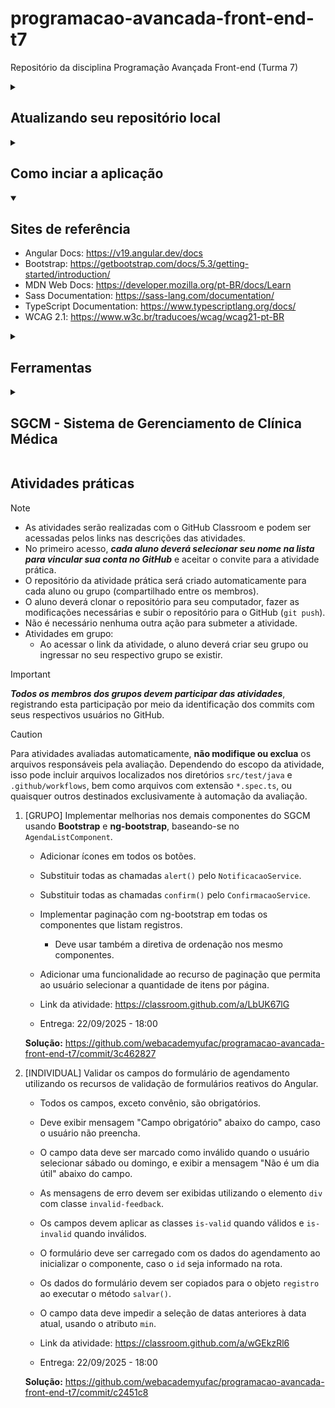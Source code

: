 # programacao-avancada-front-end-t7

Repositório da disciplina Programação Avançada Front-end (Turma 7)

<details>

<summary>
    <h2>Atualizando seu repositório local</h2>
</summary>

O código produzido em sala de aula, e compartilhado neste repositório, pode ser atualizado em seu repositório local com o comando:

```console
git pull
```

No entanto, se você fez alterações no seu repositório local, o comando acima pode gerar conflitos. Para evitar lidar com isso, você pode forçar uma atualização com o repositório remoto por meio dos comandos:

```console
git fetch origin
git reset --hard origin/main
```

O primeiro comando recebe as atualizações mais recentes do repositório remoto, e o segundo descarta todas as alterações locais e atualiza com o histórico mais recente do repositório remoto (branch main).

</details>

<details>

<summary>
    <h2>Como inciar a aplicação</h2>
</summary>

A aplicação back-end pode ser iniciada pelo Spring Boot Dashboard ou diretamente com o Maven.

1. No Spring Boot Dashboard, clicar em "Run" na aplicação "sgcmapi".

2. No prompt de comandos, a partir do diretório `./sgcmapi`:

    a. Para iniciar a aplicação com o Maven:

    ```console
    mvn spring-boot:run
    ```

    Ou

    b. Para compilar o pacote e depois executar o JAR gerado:

    ```console
    mvn package
    java -jar target\sgcmapi.jar
    ```

A aplicação vai iniciar no endereço <http://localhost:9000/>, com acesso local a base de dados MySQL, por meio da porta padrão 3306, além de usuário e senha "root".

</details>

<details open>

<summary>
    <h2>Sites de referência</h2>
</summary>

- Angular Docs: <https://v19.angular.dev/docs>
- Bootstrap: <https://getbootstrap.com/docs/5.3/getting-started/introduction/>
- MDN Web Docs: <https://developer.mozilla.org/pt-BR/docs/Learn>
- Sass Documentation: <https://sass-lang.com/documentation/>
- TypeScript Documentation: <https://www.typescriptlang.org/docs/>
- WCAG 2.1: <https://www.w3c.br/traducoes/wcag/wcag21-pt-BR>

</details>

<details>

<summary>
    <h2>Ferramentas</h2>
</summary>

- **Visual Studio Code**
  - <https://code.visualstudio.com/Download>
- **Live Server (Extensão do VS Code)**
  - <https://marketplace.visualstudio.com/items?itemName=ritwickdey.LiveServer>
- **Extension Pack for Java (Extensão do VS Code)**
  - <https://marketplace.visualstudio.com/items?itemName=vscjava.vscode-java-pack>
- **Spring Boot Extension Pack (Extensão do VS Code)**
  - <https://marketplace.visualstudio.com/items?itemName=pivotal.vscode-boot-dev-pack>
- **XML (Extensão do VS Code)**
  - <https://marketplace.visualstudio.com/items?itemName=redhat.vscode-xml>
- **Angular Language Service (Extensão do VS Code)**
  - <https://marketplace.visualstudio.com/items?itemName=Angular.ng-template>
- **Git**
  - <https://git-scm.com/downloads>
- **Postman**
  - <https://www.postman.com/downloads/>
  - Link para download da coleção compartilhada (contendo requisições utilizadas nas aulas): <https://api.postman.com/collections/19704449-95075334-fa15-4985-ac6e-9d6f1a466648?access_key=PMAT-01K021V113PRMPADCVRQYQE95D>
    - Para importar a coleção no Postman, clique em `Import` e cole o link acima.
- **JDK 17**
  - Para verificar se o JDK está corretamente instalado e configurado, digite no prompt de comandos:

    ```console
    javac -version
    ```

  - Se necessário, realizar a instalação e configuração:
    - Link para download: <https://github.com/adoptium/temurin17-binaries/releases/download/jdk-17.0.16%2B8/OpenJDK17U-jdk_x64_windows_hotspot_17.0.16_8.msi>
    - Criar a variável de ambiente JAVA_HOME configurada para o diretório de instalação do JDK. Exemplo: “C:\Program Files\Eclipse Adoptium\jdk-17.0.16.8-hotspot”.
    - Adicionar “%JAVA_HOME%\bin” na variável de ambiente PATH.
    - Tutorial de configuração: <https://mkyong.com/java/how-to-set-java_home-on-windows-10/>
- **Maven**
  - Para verificar se o Maven está corretamente instalado e configurado, digite no prompt de comandos:

    ```console
    mvn -version
    ```

  - Se necessário, realizar a instalação e configuração:
    - Link para download: <https://dlcdn.apache.org/maven/maven-3/3.8.8/binaries/apache-maven-3.8.8-bin.zip>
    - Adicionar o diretório de instalação do Maven na variável de ambiente PATH. Exemplo: “C:\apache-maven\bin”.
    - Tutorial de instalação: <https://mkyong.com/maven/how-to-install-maven-in-windows/>
- **MySQL**
  - Verificar se o MySQL está funcionando:
    - Para tentar conectar no MySQL, no prompt de comandos digite:

      ```console
      mysql -u root -p
      ```

    - Tentar acessar com senha em branco ou senha igual ao nome de usuário (root).
    - Tutorial para resetar a senha de root, caso necessário: <https://dev.mysql.com/doc/mysql-windows-excerpt/8.0/en/resetting-permissions-windows.html>
  - Remova o banco de dados `sgcm`, se existir:
    - No prompt de comandos digite:
  
      ```console
      mysql -u root -p
      ```
  
    - Ao conectar no MySQL, execute a seguinte instrução SQL:

      ```sql
      DROP DATABASE sgcm;
      ```
  
  - Se necessário, realizar a instalação:
    - Link para download: <https://dev.mysql.com/downloads/file/?id=516927>
    - [Tutorial de instalação](https://github.com/webacademyufac/tutoriais/blob/main/mysql/mysql.md)
- **Node.js (e npm)**
  - Versão 20 (LTS).
  - Para verificar a versão do Node.js, no prompt de comandos digite:

    ```console
    node --version
    ```

  - Link para download: <https://nodejs.org/dist/v20.14.0/node-v20.14.0-x64.msi>
- **Angular CLI**
  - Versão 19.
  - Para verificar a versão do Angular CLI, no prompt de comandos digite:

    ```console
    ng version
    ```

  - Tutorial de instalação: <https://v19.angular.io/guide/setup-local>
  - Para instalar o Angular CLI, no prompt de comandos digite:

    ```console
    npm i -g @angular/cli@19.2.15
    ```

</details>

<details>

<summary>
    <h2>SGCM - Sistema de Gerenciamento de Clínica Médica</h2>
</summary>

A demonstração de uso das ferramentas e tecnologias abordadas na capacitação é baseada em um projeto de exemplo, o SGCM. A documentação básica deste projeto está disponível [em outro repositório](https://github.com/webacademyufac/sgcmdocs) e aborda os seguintes tópicos:

- [Principais funcionalidades](https://github.com/webacademyufac/sgcmdocs#principais-funcionalides)
- [Histórias de usuário](https://github.com/webacademyufac/sgcmdocs#histórias-de-usuário)
- [Diagrama de Classes](https://github.com/webacademyufac/sgcmdocs#diagrama-de-classes)
- [Diagrama Entidade Relacionamento](https://github.com/webacademyufac/sgcmdocs#diagrama-entidade-relacionamento)

</details>

## Atividades práticas

> [!NOTE]
>
> - As atividades serão realizadas com o GitHub Classroom e podem ser acessadas pelos links nas descrições das atividades.
> - No primeiro acesso, _**cada aluno deverá selecionar seu nome na lista para vincular sua conta no GitHub**_ e aceitar o convite para a atividade prática.
> - O repositório da atividade prática será criado automaticamente para cada aluno ou grupo (compartilhado entre os membros).
> - O aluno deverá clonar o repositório para seu computador, fazer as modificações necessárias e subir o repositório para o GitHub (`git push`).
> - Não é necessário nenhuma outra ação para submeter a atividade.
> - Atividades em grupo:
>   - Ao acessar o link da atividade, o aluno deverá criar seu grupo ou ingressar no seu respectivo grupo se existir.

> [!IMPORTANT]
> _**Todos os membros dos grupos devem participar das atividades**_, registrando esta participação por meio da identificação dos commits com seus respectivos usuários no GitHub.

> [!CAUTION]
> Para atividades avaliadas automaticamente, **não modifique ou exclua** os arquivos responsáveis pela avaliação. Dependendo do escopo da atividade, isso pode incluir arquivos localizados nos diretórios `src/test/java` e `.github/workflows`, bem como arquivos com extensão `*.spec.ts`, ou quaisquer outros destinados exclusivamente à automação da avaliação.

1. [GRUPO] Implementar melhorias nos demais componentes do SGCM usando **Bootstrap** e **ng-bootstrap**, baseando-se no `AgendaListComponent`.

    - Adicionar ícones em todos os botões.
    - Substituir todas as chamadas `alert()` pelo `NotificacaoService`.
    - Substituir todas as chamadas `confirm()` pelo `ConfirmacaoService`.
    - Implementar paginação com ng-bootstrap em todas os componentes que listam registros.
      - Deve usar também a diretiva de ordenação nos mesmo componentes.
    - Adicionar uma funcionalidade ao recurso de paginação que permita ao usuário selecionar a quantidade de itens por página.

    - Link da atividade: <https://classroom.github.com/a/LbUK67lG>
    - Entrega: 22/09/2025 - 18:00

    **Solução:** <https://github.com/webacademyufac/programacao-avancada-front-end-t7/commit/3c462827>

2. [INDIVIDUAL] Validar os campos do formulário de agendamento utilizando os recursos de validação de formulários reativos do Angular.

    - Todos os campos, exceto convênio, são obrigatórios.
    - Deve exibir mensagem "Campo obrigatório" abaixo do campo, caso o usuário não preencha.
    - O campo data deve ser marcado como inválido quando o usuário selecionar sábado ou domingo, e exibir a mensagem "Não é um dia útil" abaixo do campo.
    - As mensagens de erro devem ser exibidas utilizando o elemento `div` com classe `invalid-feedback`.
    - Os campos devem aplicar as classes `is-valid` quando válidos e `is-invalid` quando inválidos.
    - O formulário deve ser carregado com os dados do agendamento ao inicializar o componente, caso o `id` seja informado na rota.
    - Os dados do formulário devem ser copiados para o objeto `registro` ao executar o método `salvar()`.
    - O campo data deve impedir a seleção de datas anteriores à data atual, usando o atributo `min`.

    - Link da atividade: <https://classroom.github.com/a/wGEkzRl6>
    - Entrega: 22/09/2025 - 18:00

    **Solução:** <https://github.com/webacademyufac/programacao-avancada-front-end-t7/commit/c2451c8>
